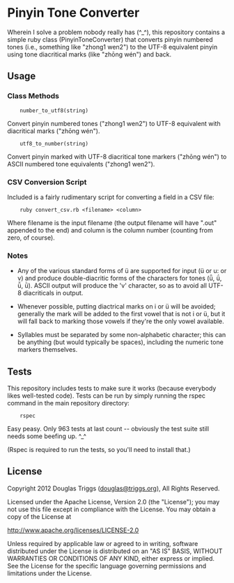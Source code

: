# Pinyin Tone Converter

Wherein I solve a problem nobody really has (^_^), this repository contains a simple ruby class (PinyinToneConverter) that converts pinyin numbered tones (i.e., something like "zhong1 wen2") to the UTF-8 equivalent pinyin using tone diacritical marks (like "zhōng wén") and back.

## Usage

### Class Methods

        number_to_utf8(string)
Convert pinyin numbered tones ("zhong1 wen2") to UTF-8 equivalent with diacritical marks ("zhōng wén").

        utf8_to_number(string)
Convert pinyin marked with UTF-8 diacritical tone markers ("zhōng wén") to ASCII numbered tone equivalents ("zhong1 wen2").

### CSV Conversion Script

Included is a fairly rudimentary script for converting a field in a CSV file:

        ruby convert_csv.rb <filename> <column>

Where filename is the input filename (the output filename will have ".out" appended to the end) and column is the column number (counting from zero, of course).

### Notes

* Any of the various standard forms of ü are supported for input (ü or u: or v) and produce double-diacritic forms of the characters for tones (ǖ, ǘ, ǚ, ǜ).  ASCII output will produce the 'v' character, so as to avoid all UTF-8 diacriticals in output.

* Whenever possible, putting diactrical marks on i or ü will be avoided; generally the mark will be added to the first vowel that is not i or ü, but it will fall back to marking those vowels if they're the only vowel available.

* Syllables must be separated by some non-alphabetic character; this can be anything (but would typically be spaces), including the numeric tone markers themselves.

## Tests

This repository includes tests to make sure it works (because everybody likes well-tested code).  Tests can be run by simply running the rspec command in the main repository directory:

        rspec

Easy peasy.  Only 963 tests at last count -- obviously the test suite still needs some beefing up. ^_^

(Rspec is required to run the tests, so you'll need to install that.)

## License

Copyright 2012 Douglas Triggs (douglas@triggs.org), All Rights Reserved.

Licensed under the Apache License, Version 2.0 (the "License"); you may not use this file except in compliance with the License. You may obtain a copy of the License at

http://www.apache.org/licenses/LICENSE-2.0

Unless required by applicable law or agreed to in writing, software distributed under the License is distributed on an "AS IS" BASIS, WITHOUT WARRANTIES OR CONDITIONS OF ANY KIND, either express or implied. See the License for the specific language governing permissions and limitations under the License.
